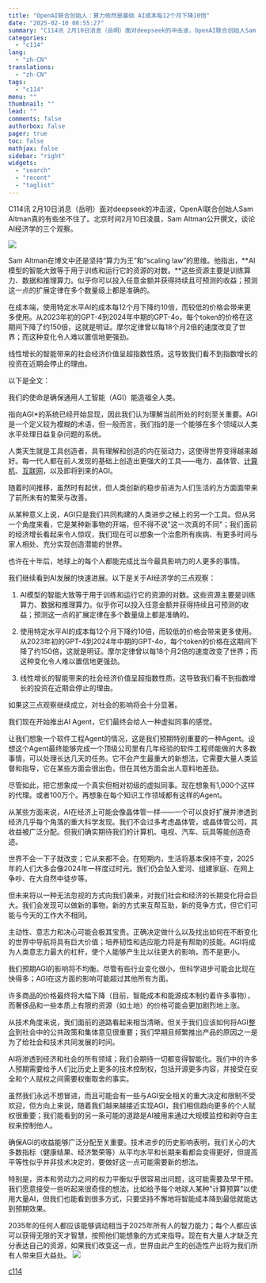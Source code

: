 ```yaml
---
title: "OpenAI联合创始人：算力依然是基础 AI成本每12个月下降10倍"
date: "2025-02-10 08:55:27"
summary: "C114讯 2月10日消息（岳明）面对deepseek的冲击波，OpenAI联合创始人Sam A..."
categories:
  - "c114"
lang:
  - "zh-CN"
translations:
  - "zh-CN"
tags:
  - "c114"
menu: ""
thumbnail: ""
lead: ""
comments: false
authorbox: false
pager: true
toc: false
mathjax: false
sidebar: "right"
widgets:
  - "search"
  - "recent"
  - "taglist"
---
```


C114讯 2月10日消息（岳明）面对deepseek的冲击波，OpenAI联合创始人Sam Altman真的有些坐不住了。北京时间2月10日凌晨，Sam Altman公开撰文，谈论AI经济学的三个观察。

![](https://image.c114.com.cn/20250210/17391488007974.png)

Sam Altman在博文中还是坚持“算力为王”和“scaling law”的思维。他指出，**AI模型的智能大致等于用于训练和运行它的资源的对数。**这些资源主要是训练算力、数据和推理算力。似乎你可以投入任意金额并获得持续且可预测的收益；预测这一点的扩展定律在多个数量级上都是准确的。

在成本端，使用特定水平AI的成本每12个月下降约10倍，而较低的价格会带来更多使用。从2023年初的GPT-4到2024年中期的GPT-4o，每个token的价格在这期间下降了约150倍，这就是明证。摩尔定律曾以每18个月2倍的速度改变了世界；而这种变化令人难以置信地更强劲。

线性增长的智能带来的社会经济价值呈超指数性质。这导致我们看不到指数增长的投资在近期会停止的理由。

以下是全文：

我们的使命是确保通用人工智能（AGI）能造福全人类。

指向AGI\*的系统已经开始显现，因此我们认为理解当前所处的时刻至关重要。AGI是一个定义较为模糊的术语，但一般而言，我们指的是一个能够在多个领域以人类水平处理日益复杂问题的系统。

人类天生就是工具创造者，具有理解和创造的内在驱动力，这使得世界变得越来越好。每一代人都在前人发现的基础上创造出更强大的工具——电力、晶体管、[计算机](https://www.c114.com.cn/keyword/default.asp?key=%BC%C6%CB%E3%BB%FA)、[互联网](https://www.c114.com.cn/keyword/default.asp?key=%BB%A5%C1%AA%CD%F8)，以及即将到来的AGI。

随着时间推移，虽然时有起伏，但人类创新的稳步前进为人们生活的方方面面带来了前所未有的繁荣与改善。

从某种意义上说，AGI只是我们共同构建的人类进步之梯上的另一个工具。但从另一个角度来看，它是某种新事物的开端，但不得不说"这一次真的不同"；我们面前的经济增长看起来令人惊叹，我们现在可以想象一个治愈所有疾病、有更多时间与家人相处、充分实现创造潜能的世界。

也许在十年后，地球上的每个人都能完成比当今最具影响力的人更多的事情。

我们继续看到AI发展的快速进展。以下是关于AI经济学的三点观察：

1. AI模型的智能大致等于用于训练和运行它的资源的对数。这些资源主要是训练算力、数据和推理算力。似乎你可以投入任意金额并获得持续且可预测的收益；预测这一点的扩展定律在多个数量级上都是准确的。

2. 使用特定水平AI的成本每12个月下降约10倍，而较低的价格会带来更多使用。从2023年初的GPT-4到2024年中期的GPT-4o，每个token的价格在这期间下降了约150倍，这就是明证。摩尔定律曾以每18个月2倍的速度改变了世界；而这种变化令人难以置信地更强劲。

3. 线性增长的智能带来的社会经济价值呈超指数性质。这导致我们看不到指数增长的投资在近期会停止的理由。

如果这三点观察继续成立，对社会的影响将会十分显著。

我们现在开始推出AI Agent，它们最终会给人一种虚拟同事的感觉。

让我们想象一个软件工程Agent的情况，这是我们预期特别重要的一种Agent。设想这个Agent最终能够完成一个顶级公司里有几年经验的软件工程师能做的大多数事情，可以处理长达几天的任务。它不会产生最重大的新想法，它需要大量人类监督和指导，它在某些方面会很出色，但在其他方面会出人意料地差劲。

尽管如此，把它想象成一个真实但相对初级的虚拟同事。现在想象有1,000个这样的代理。或者100万个。再想象在每个知识工作领域都有这样的Agent。

从某些方面来说，AI在经济上可能会像晶体管一样——一个可以良好扩展并渗透到经济几乎每个角落的重大科学发现。我们不会过多考虑晶体管，或晶体管公司，其收益被广泛分配。但我们确实期待我们的计算机、电视、汽车、玩具等能创造奇迹。

世界不会一下子就改变；它从来都不会。在短期内，生活将基本保持不变，2025年的人们大多会像2024年一样度过时光。我们仍会坠入爱河、组建家庭、在网上争吵、在大自然中徒步等。

但未来将以一种无法忽视的方式向我们袭来，对我们社会和经济的长期变化将会巨大。我们会发现可以做新的事物，新的方式来互帮互助，新的竞争方式，但它们可能与今天的工作大不相同。

主动性、意志力和决心可能会极其宝贵。正确决定做什么以及找出如何在不断变化的世界中导航将具有巨大价值；培养韧性和适应能力将是有帮助的技能。AGI将成为人类意志力最大的杠杆，使个人能够产生比以往更大的影响，而不是更小。

我们预期AGI的影响将不均衡。尽管有些行业变化很小，但科学进步可能会比现在快得多；AGI在这方面的影响可能超过其他所有方面。

许多商品的价格最终将大幅下降（目前，智能成本和能源成本制约着许多事物），而奢侈品和一些本质上有限的资源（如土地）的价格可能会更加剧烈地上涨。

从技术角度来说，我们面前的道路看起来相当清晰。但关于我们应该如何将AGI[整合](https://www.c114.com.cn/keyword/default.asp?key=%D5%FB%BA%CF)到社会中的公共政策和集体意见很重要；我们早期且频繁推出产品的原因之一是为了给社会和技术共同发展的时间。

AI将渗透到经济和社会的所有领域；我们会期待一切都变得智能化。我们中的许多人预期需要给予人们比历史上更多的技术控制权，包括开源更多内容，并接受在安全和个人赋权之间需要权衡取舍的事实。

虽然我们永远不想冒进，而且可能会有一些与AGI安全相关的重大决定和限制不受欢迎，但方向上来说，随着我们越来越接近实现AGI，我们相信趋向更多的个人赋权很重要；我们能看到的另一条可能的道路是AI被用来通过大规模监控和剥夺自主权来控制他人。

确保AGI的收益能够广泛分配至关重要。技术进步的历史影响表明，我们关心的大多数指标（健康结果、经济繁荣等）从平均水平和长期来看都会变得更好，但提高平等性似乎并非技术决定的，要做好这一点可能需要新的想法。

特别是，资本和劳动力之间的权力平衡似乎很容易出问题，这可能需要及早干预。我们愿意接受一些听起来很奇怪的想法，比如给予每个地球人某种"计算预算"以使用大量AI，但我们也能看到很多方式，只要坚持不懈地将智能成本降到最低就能达到预期效果。

2035年的任何人都应该能够调动相当于2025年所有人的智力能力；每个人都应该可以获得无限的天才智慧，按照他们能想象的方式来指导。现在有大量人才缺乏充分表达自己的资源，如果我们改变这一点，世界由此产生的创造性产出将为我们所有人带来巨大益处。 [![](http://www.c114.com.cn/news/images/t21.gif)](http://www.c114.com.cn)

[c114](https://www.c114.com.cn/4app/3542/a1282935.html)
